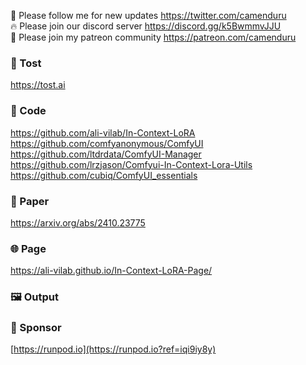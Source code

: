 🐣 Please follow me for new updates https://twitter.com/camenduru <br />
🔥 Please join our discord server https://discord.gg/k5BwmmvJJU <br />
🥳 Please join my patreon community https://patreon.com/camenduru <br />

###  🥪 Tost
https://tost.ai

### 🧬 Code
https://github.com/ali-vilab/In-Context-LoRA <br />
https://github.com/comfyanonymous/ComfyUI <br />
https://github.com/ltdrdata/ComfyUI-Manager <br />
https://github.com/lrzjason/Comfyui-In-Context-Lora-Utils <br />
https://github.com/cubiq/ComfyUI_essentials <br />

### 📄 Paper
https://arxiv.org/abs/2410.23775

### 🌐 Page
https://ali-vilab.github.io/In-Context-LoRA-Page/

### 🖼 Output


### 🏢 Sponsor
[https://runpod.io](https://runpod.io?ref=iqi9iy8y)